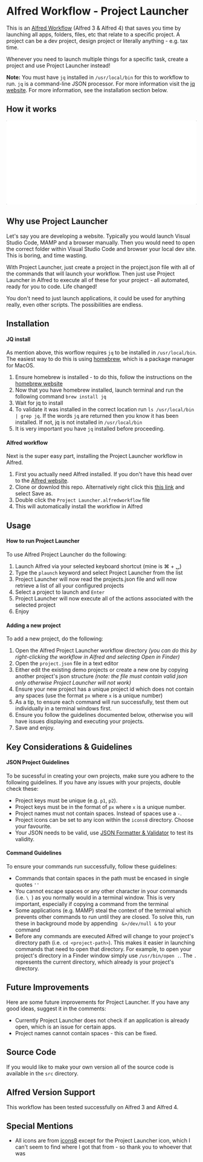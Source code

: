 # Alfred Workflow - Project Launcher

This is an [Alfred Workflow](https://www.alfredapp.com/) (Alfred 3 & Alfred 4) that saves you time by launching all apps, folders, files, etc that relate to a specific project. A project can be a dev project, design project or literally anything - e.g. tax time. 

Whenever you need to launch multiple things for a specific task, create a project and use Project Launcher instead!

**Note:** You must have `jq` installed in `/usr/local/bin` for this to workflow to run. `jq` is a command-line JSON processor. For more information visit the [jq website](https://stedolan.github.io/jq/). For more information, see the installation section below.

## How it works

![Alfred Project Launcher](/docs/alfred-project-launcher.gif)

## Why use Project Launcher

Let's say you are developing a website. Typically you would launch Visual Studio Code, MAMP and a browser manually. Then you would need to open the correct folder within Visual Studio Code and browser your local dev site. This is boring, and time wasting.

With Project Launcher, just create a project in the project.json file with all of the commands that will launch your workflow. Then just use Project Launcher in Alfred to execute all of these for your project - all automated, ready for you to code. Life changed!

You don't need to just launch applications, it could be used for anything really, even other scripts. The possibilities are endless.

## Installation

#### JQ install

As mention above, this worflow requires `jq` to be installed in `/usr/local/bin`. The easiest way to do this is using [homebrew](https://brew.sh/), which is a package manager for MacOS.

1. Ensure homebrew is installed - to do this, follow the instructions on the [homebrew website](https://brew.sh/)
2. Now that you have homebrew installed, launch terminal and run the following command `brew install jq`
3. Wait for jq to install
4. To validate it was installed in the correct location run `ls /usr/local/bin | grep jq`. If the words `jq` are returned then you know it has been installed. If not, jq is not installed in `/usr/local/bin`
5. It is very important you have `jq` installed before proceeding.

#### Alfred workflow

Next is the super easy part, installing the Project Launcher workflow in Alfred.

1. First you actually need Alfred installed. If you don't have this head over to the [Alfred website](https://www.alfredapp.com/).
2. Clone or downlod this repo. Alternatively right click this [this link](./Project%20Launcher.alfredworkflow) and select Save as.
3. Double click the `Project Launcher.alfredworkflow` file
4. This will automatically install the workflow in Alfred

## Usage

#### How to run Project Launcher

To use Alfred Project Launcher do the following:

1. Launch Alfred via your selected keyboard shortcut (mine is ⌘ + ␣)
2. Type the `plaunch` keyword and select Project Launcher from the list
3. Project Launcher will now read the projects.json file and will now retrieve a list of all your configured projects 
4. Select a project to launch and  `Enter`
5. Project Launcher will now execute all of the actions associated with the selected project
6. Enjoy

#### Adding a new project

To add a new project, do the following:

1. Open the Alfred Project Launcher workflow directory *(you can do this by right-clicking the workflow in Alfred and selecting Open in Finder)*
2. Open the `project.json` file in a text editor
3. Either edit the existing demo projects or create a new one by copying another project's json structure *(note: the file must contain valid json only otherwise Project Launcher will not work)*
4. Ensure your new project has a unique project id which does not contain any spaces (use the format `px` where `x` is a unique number)
5. As a tip, to ensure each command will run successfully, test them out individually in a terminal windows first.
6. Ensure you follow the guidelines documented below, otherwise you will have issues displaying and executing your projects.
7. Save and enjoy.

## Key Considerations & Guidelines

#### JSON Project Guidelines

To be sucessful in creating your own projects, make sure you adhere to the following guidelines. If you have any issues with your projects, double check these:

- Project keys must be unique (e.g. `p1`, `p2`).
- Project keys must be in the format of `px` where `x` is a unique number.
- Project names must not contain spaces. Instead of spaces use a `-`.
- Project icons can be set to any icon within the `icons8` directory. Choose your favourite.
- Your JSON needs to be valid, use [JSON Formatter & Validator](https://jsonformatter.curiousconcept.com/) to test its validity.

#### Command Guidelines

To ensure your commands run successfully, follow these guidelines:

- Commands that contain spaces in the path must be encased in single quotes `''`
- You cannot escape spaces or any other character in your commands (i.e. `\ `) as you normally would in a terminal window. This is very important, especially if copying a command from the terminal
- Some applications (e.g. MAMP) steal the context of the terminal which prevents other commands to run until they are closed. To solve this, run these in background mode by appending ` &>/dev/null &` to your command
- Before any commands are executed Alfred will change to your project's directory path (i.e. `cd <project-path>`). This makes it easier in launching commands that need to open that directory. For example, to open your project's directory in a Finder window simply use `/usr/bin/open .`. The `.` represents the current directory, which already is your project's directory.

## Future Improvements

 Here are some future improvements for Project Launcher. If you have any good ideas, suggest it in the comments:

- Currently Project Launcher does not check if an application is already open, which is an issue for certain apps.
- Project names cannot contain spaces - this can be fixed.

## Source Code

If you would like to make your own version all of the source code is available in the `src` directory.

## Alfred Version Support

This workflow has been tested successfully on Alfred 3 and Alfred 4.

## Special Mentions

- All icons are from [icons8](https://icons8.com/) except for the Project Launcher icon, which I can't seem to find where I got that from - so thank you to whoever that was